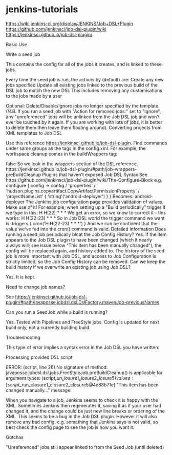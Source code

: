 # jenkins-tutorials
https://wiki.jenkins-ci.org/display/JENKINS/Job+DSL+Plugin
https://github.com/jenkinsci/job-dsl-plugin/wiki
https://jenkinsci.github.io/job-dsl-plugin/

Basic Use

Write a seed job

This contains the config for all of the jobs it creates, and is linked to these jobs.

Every time the seed job is run, the actions by (default) are:
Create any new jobs specified
Update all existing jobs linked to the previous build of the DSL job to match the new DSL
This includes removing any customisations to the jobs made by a user

Optional: Delete/Disable/Ignore jobs no longer specified by the template. (N.B. If you run a seed job with "Action for removed jobs:" set to "Ignore", any "unreferenced" jobs will be unlinked from the Job DSL job and won't ever be touched by it again. If you are working with lots of jobs, it is better to delete them then leave them floating around).
Converting projects from XML templates to Job DSL

Use this reference https://jenkinsci.github.io/job-dsl-plugin. Find commands under same groups as the tags in the config.xml. For example, the workspace cleanup comes in the buildWrappers tag:

<buildWrappers>
<hudson.plugins.ws__cleanup.PreBuildCleanup plugin="ws-cleanup@0.26">
<deleteDirs>false</deleteDirs>
<cleanupParameter/>
<externalDelete/>
</hudson.plugins.ws__cleanup.PreBuildCleanup>
So we look in the wrappers section of the DSL reference.
https://jenkinsci.github.io/job-dsl-plugin/#path/job-wrappers-preBuildCleanup
Plugins that haven't exposed Job DSL Syntax
See https://github.com/jenkinsci/job-dsl-plugin/wiki/The-Configure-Block
e.g.
 configure { config ->
      config / 'properties' / 'hudson.plugins.copyartifact.CopyArtifactPermissionProperty' / 'projectNameList' {
            'string'('android-deployer')
        }
      }
Becomes:
<hudson.plugins.copyartifact.CopyArtifactPermissionProperty>
<projectNameList>
<string>android-deployer</string>
</projectNameList>
</hudson.plugins.copyartifact.CopyArtifactPermissionProperty>
The Jenkins job configuration page provides validation of values. Make use of it!
For example, when setting up a "Build periodically" trigger
If we type in this:
H H(22) * * *
We get an error, so we know to correct it - this works:
H H(22-23) * * *
So in Job DSL world the trigger command we want is:
triggers {
   cron('H H(22-23) * * *')
}
And we can be confident that the value we've fed into the cron() command is valid.
Detailed Information
Does running a seed job periodically bloat the Job Config History?
Yes. If the item appears to the Job DSL plugin to have been changed (which it nearly always will; see issue below "This item has been manually changed"), the config will be replaced again, and history added to. The history of the seed job is more important with Job DSL, and access to Job Configuration is strictly limited, so the Job Config History can be removed.
Can we keep the build history if we overwrite an existing job using Job DSL?

Yes. It is kept.

Need to change job names?

See https://jenkinsci.github.io/job-dsl-plugin/#path/javaposse.jobdsl.dsl.DslFactory.mavenJob-previousNames

Can you run a SeedJob while a build is running?

Yes. Tested with Pipelines and FreeStyle jobs. Config is updated for next build only, not a currently building build.

Troubleshooting

This type of error implies a syntax error in the Job DSL you have written:

Processing provided DSL script

ERROR: (script, line 26) No signature of method: javaposse.jobdsl.dsl.jobs.FreeStyleJob.preBuildCleanup() is applicable for argument types: (script$_run_closure1_closure2_closure5) values: [script$_run_closure1_closure2_closure5@4e88b71e]
"This item has been changed manually…" message:

When you navigate to a job, Jenkins seems to check it is happy with the XML. Sometimes Jenkins then regenerates it, saving it as if your user had changed it, and the change could be just new line breaks or ordering of the XML. This seems to be a bug in the Job DSL plugin. However it will also remove any bad config, e.g. something that Jenkins says is not valid, so best check the config page to see the job is how you want it.

Gotchas

"Unreferenced" jobs still appear linked to from the Seed Job (until deleted)

